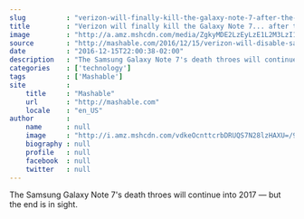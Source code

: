 ```yaml
---
slug          : "verizon-will-finally-kill-the-galaxy-note-7-after-the-holidays"
title         : "Verizon will finally kill the Galaxy Note 7... after the holidays"
image         : "http://a.amz.mshcdn.com/media/ZgkyMDE2LzEyLzE1L2M3LzI1YjM0MmVlMTE2ZjRjODhhMzkxNmM3ZDdmMjE5YWZjLjZkY2EzLmpwZwpwCXRodW1iCTEyMDB4NjMwCmUJanBn/6ce019fd/d77/25b342ee-116f-4c88-a391-6c7d7f219afc.jpg"
source        : "http://mashable.com/2016/12/15/verizon-will-disable-samsung-note-7/"
date          : "2016-12-15T22:00:38-02:00"
description   : "The Samsung Galaxy Note 7's death throes will continue into 2017 — but the end is in sight."
categories    : ['technology']
tags          : ['Mashable']
site          :
    title     : "Mashable"
    url       : "http://mashable.com"
    locale    : "en_US"
author        :
    name      : null
    image     : "http://i.amz.mshcdn.com/vdkeOcnttcrbDRUQS7N28lzHAXU=/90x90/2016%2F11%2F22%2F65%2F11.a522c.jpg"
    biography : null
    profile   : null
    facebook  : null
    twitter   : null
---
```


The Samsung Galaxy Note 7's death throes will continue into 2017 — but the end is in sight.
